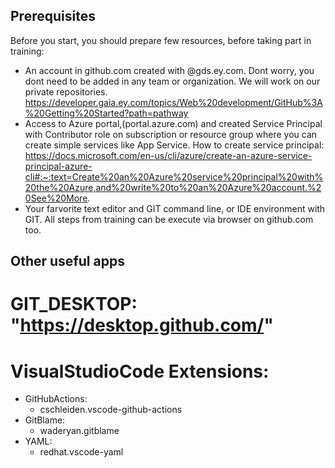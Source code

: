 ## Prerequisites
Before you start, you should prepare few resources, before taking part in training:
  - An account in github.com created with @gds.ey.com. Dont worry, you dont need to be added in any team or organization. We will work on our private repositories.  
  https://developer.gaia.ey.com/topics/Web%20development/GitHub%3A%20Getting%20Started?path=pathway
  - Access to Azure portal,(portal.azure.com) and created Service Principal with Contributor role on subscription or resource group where you can create simple services like App Service.
  How to create service principal:  
  https://docs.microsoft.com/en-us/cli/azure/create-an-azure-service-principal-azure-cli#:~:text=Create%20an%20Azure%20service%20principal%20with%20the%20Azure,and%20write%20to%20an%20Azure%20account.%20See%20More.
  - Your farvorite text editor and GIT command line, or IDE environment with GIT.  All steps from training can be execute via browser on github.com too.

## Other useful apps
# GIT_DESKTOP: "https://desktop.github.com/"

# VisualStudioCode Extensions:
- GitHubActions: 
  - cschleiden.vscode-github-actions
- GitBlame: 
  - waderyan.gitblame
- YAML: 
  - redhat.vscode-yaml